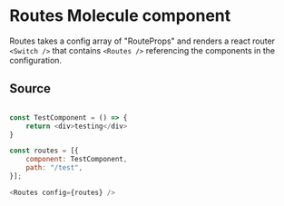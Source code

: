 # Routes Molecule component

Routes takes a config array of "RouteProps" and renders a react router `<Switch />` that contains `<Routes />` referencing the components in the configuration.

## Source
```js

const TestComponent = () => {
    return <div>testing</div>
}

const routes = [{
    component: TestComponent,
    path: "/test",
}];

<Routes config={routes} />
```




